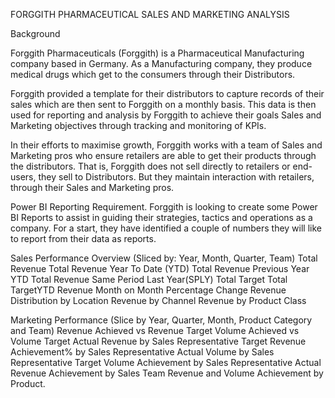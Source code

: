 FORGGITH PHARMACEUTICAL SALES AND MARKETING ANALYSIS

Background

Forggith Pharmaceuticals (Forggith) is a Pharmaceutical Manufacturing company based in Germany. As a Manufacturing company, they produce medical drugs which get to the consumers through their Distributors.

Forggith provided a template for their distributors to capture records of their sales which are then sent to Forggith on a monthly basis. This data is then used for reporting and analysis by Forggith to achieve their goals Sales and Marketing objectives through tracking and monitoring of KPIs.

In their efforts to maximise growth, Forggith works with a team of Sales and Marketing pros who ensure retailers are able to get their products through the distributors. That is, Forggith does not sell directly to retailers or end-users, they sell to Distributors. But they maintain interaction with retailers, through their Sales and Marketing pros.

Power BI Reporting Requirement. Forggith is looking to create some Power BI Reports to assist in guiding their strategies, tactics and operations as a company. For a start, they have identified a couple of numbers they will like to report from their data as reports. 

Sales Performance Overview (Sliced by: Year, Month, Quarter, Team) 
Total Revenue 
Total Revenue Year To Date (YTD) 
Total Revenue Previous Year YTD 
Total Revenue Same Period Last Year(SPLY) 
Total Target Total TargetYTD 
Revenue Month on Month Percentage Change 
Revenue Distribution by Location 
Revenue by Channel 
Revenue by Product Class

Marketing Performance (Slice by Year, Quarter, Month, Product Category and Team)
Revenue Achieved vs Revenue Target 
Volume Achieved vs Volume Target 
Actual Revenue by Sales Representative 
Target Revenue Achievement% by Sales Representative 
Actual Volume by Sales Representative 
Target Volume Achievement by Sales Representative 
Actual Revenue Achievement by Sales Team 
Revenue and Volume Achievement by Product.
